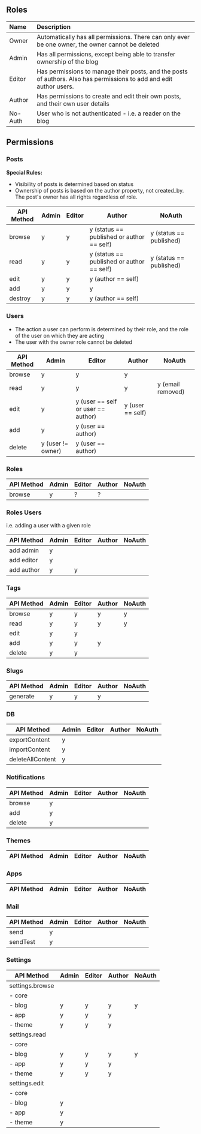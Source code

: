## Roles

 Name    | Description |
:--------|:------------|
 Owner   | Automatically has all permissions. There can only ever be one owner, the owner cannot be deleted 
 Admin   | Has all permissions, except being able to transfer ownership of the blog |
 Editor  | Has permissions to manage their posts, and the posts of authors. Also has permissions to add and edit author users. |
 Author  | Has permissions to create and edit their own posts, and their own user details |
 No-Auth | User who is not authenticated - i.e. a reader on the blog


## Permissions

### Posts

**Special Rules:**

- Visibility of posts is determined based on status
- Ownership of posts is based on the author property, not created_by. The post's owner has all rights regardless of role.

API Method        | Admin | Editor | Author                                        | NoAuth
------------------|-------|--------|-----------------------------------------------|------------------------
browse            | y     | y      | y (status == published or author == self) | y (status == published)
read              | y     | y      | y (status == published or author == self) | y (status == published)
edit              | y     | y      | y (author == self) | 
add               | y     | y      | y                                             | 
destroy           | y     | y      | y (author == self)                                                            

### Users

* The action a user can perform is determined by their role, and the role of the user on which they are acting
* The user with the owner role cannot be deleted

API Method | Admin | Editor | Author           | NoAuth
-----------|-------|--------|------------------|------------------------
browse     | y     | y      | y 
read       | y     | y      | y      | y (email removed)
edit       | y     | y  (user == self or user == author)      | y (user == self) | 
add        | y     | y (user == author)      |                  | 
delete     | y (user != owner) | y (user == author)

### Roles

API Method | Admin | Editor | Author           | NoAuth
-----------|-------|--------|------------------|------------------------
browse     | y     | ?      | ?

### Roles Users

i.e. adding a user with a given role

API Method | Admin | Editor | Author           | NoAuth
-----------|-------|--------|------------------|------------------------
add admin  | y     |        | 
add editor | y     |        | 
add author | y     |   y    | 


### Tags

API Method  | Admin | Editor | Author           | NoAuth
------------|-------|--------|------------------|------------------------
browse      | y     | y      | y                | y
read        | y     | y      | y                | y
edit        | y     | y      |  | 
add         | y     | y      |  y               | 
delete      | y     | y      |                  | 


### Slugs

API Method            | Admin | Editor | Author | NoAuth
----------------------|-------|--------|--------|--------
generate              | y     | y      | y        

### DB

API Method            | Admin | Editor | Author | NoAuth
----------------------|-------|--------|--------|--------
exportContent         | y     |        |        |
importContent         | y     |        |        |
deleteAllContent      | y     |        |        |

### Notifications

API Method  | Admin | Editor | Author           | NoAuth
------------|-------|--------|------------------|------------------------
browse      | y     |        |                  | 
add         | y     |        |                  | 
delete      | y     |        |                  | 

### Themes

API Method  | Admin | Editor | Author           | NoAuth
------------|-------|--------|------------------|----------------

### Apps

API Method  | Admin | Editor | Author           | NoAuth
------------|-------|--------|------------------|----------------

### Mail

API Method  | Admin | Editor | Author           | NoAuth
------------|-------|--------|------------------|----------------
send        | y     |        |                  | 
sendTest    | y     |        |                  | 

### Settings

API Method               | Admin | Editor | Author           | NoAuth
-------------------------|-------|--------|------------------|------------------------
settings.browse          |       |        |                  | 
- core                   |       |        |                  | 
- blog                   | y     | y      | y                | y
- app                    | y     | y      | y                | 
- theme                  | y     | y      | y                | 
settings.read            |       |        |                  | 
- core                   |       |        |                  | 
- blog                   | y     | y      | y                | y
- app                    | y     | y      | y                | 
- theme                  | y     | y      | y                | 
settings.edit            |       |        |                  | 
- core                   |       |        |                  | 
- blog                   | y     |        |                  |  
- app                    | y     |        |                  | 
- theme                  | y     |        |                  | 